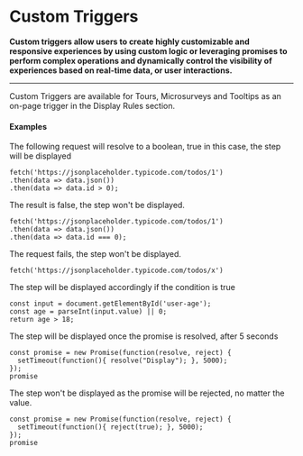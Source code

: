 # Custom Triggers

**Custom triggers allow users to create highly customizable and responsive experiences by using custom logic or leveraging promises to perform complex operations and dynamically control the visibility of experiences based on real-time data, or user interactions.**

---

Custom Triggers are available for Tours, Microsurveys and Tooltips as an on-page trigger in the Display Rules section.

#### Examples

The following request will resolve to a boolean, true in this case, the step will be displayed

```
fetch('https://jsonplaceholder.typicode.com/todos/1')
.then(data => data.json())
.then(data => data.id > 0);
```

The result is false, the step won't be displayed.

```
fetch('https://jsonplaceholder.typicode.com/todos/1')
.then(data => data.json())
.then(data => data.id === 0);
```

The request fails, the step won't be displayed.

```
fetch('https://jsonplaceholder.typicode.com/todos/x')
```

The step will be displayed accordingly if the condition is true

```
const input = document.getElementById('user-age');
const age = parseInt(input.value) || 0;
return age > 18;
```

The step will be displayed once the promise is resolved, after 5 seconds

```
const promise = new Promise(function(resolve, reject) {
  setTimeout(function(){ resolve("Display"); }, 5000);
});
promise
```

The step won't be displayed as the promise will be rejected, no matter the value.

```
const promise = new Promise(function(resolve, reject) {
  setTimeout(function(){ reject(true); }, 5000);
});
promise
```
